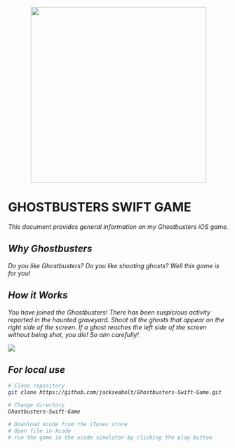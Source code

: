 <p align="center"><img src="https://upload.wikimedia.org/wikipedia/en/thumb/e/ee/Ghostbusters_logo.svg/1200px-Ghostbusters_logo.svg.png" height="400" /></p>
<h1>GHOSTBUSTERS SWIFT GAME</h1>
<p><em>This document provides general information on my Ghostbusters iOS game. 

Why Ghostbusters
-------------
Do you like Ghostbusters? Do you like shooting ghosts? Well this game is for you!

How it Works
------------
You have joined the Ghostbusters! There has been suspicious activity reported in the haunted graveyard. Shoot all the ghosts that appear on the right side of the screen. If a ghost reaches the left side of the screen without being shot, you die! So aim carefully!

<img src="http://seaboltdesign.com/images/ghostbusters.png">

For local use
--------

```bash
# Clone repository
git clone https://github.com/jackseabolt/Ghostbusters-Swift-Game.git

# Change directory
Ghostbusters-Swift-Game

# Download Xcode from the iTunes store
# Open file in Xcode
# run the game in the xcode simulator by clicking the play button

```
